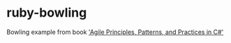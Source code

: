 # ruby-bowling
Bowling example from book ['Agile Principles, Patterns, and Practices in C#'](http://www.amazon.com/Agile-Principles-Patterns-Practices-C/dp/0131857258)

